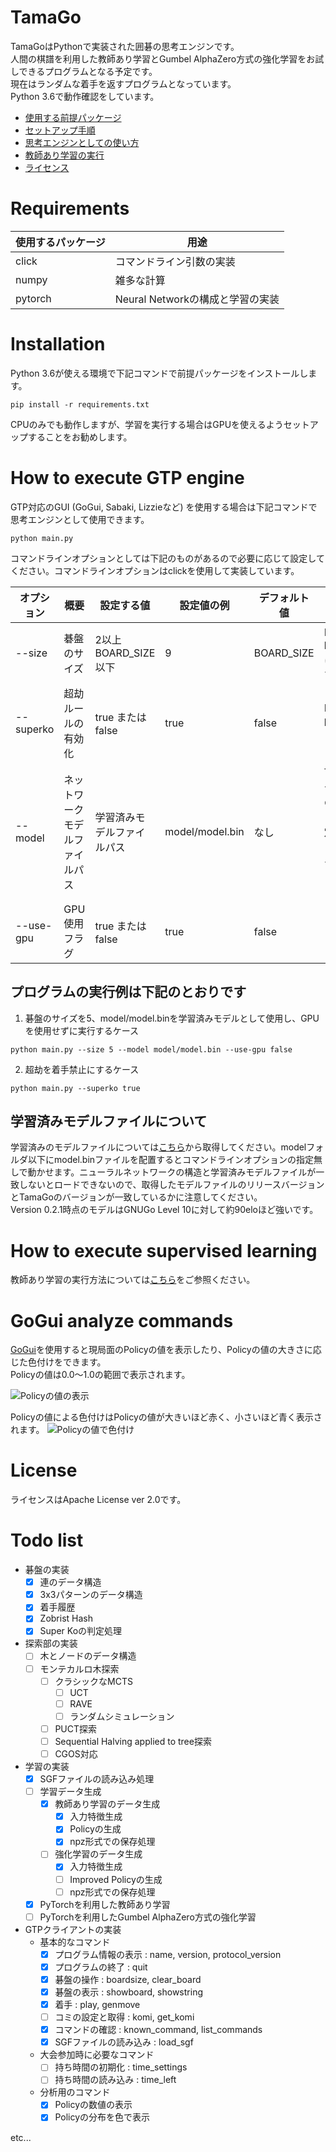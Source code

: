 # TamaGo
TamaGoはPythonで実装された囲碁の思考エンジンです。  
人間の棋譜を利用した教師あり学習とGumbel AlphaZero方式の強化学習をお試しできるプログラムとなる予定です。  
現在はランダムな着手を返すプログラムとなっています。  
Python 3.6で動作確認をしています。

* [使用する前提パッケージ](#requirements)
* [セットアップ手順](#installation)
* [思考エンジンとしての使い方](#how-to-execute-gtp-engine)
* [教師あり学習の実行](#how-to-execute-supervised-learning)
* [ライセンス](#license)

# Requirements
|使用するパッケージ|用途|
|---|---|
|click|コマンドライン引数の実装|
|numpy|雑多な計算|
|pytorch|Neural Networkの構成と学習の実装|

# Installation
Python 3.6が使える環境で下記コマンドで前提パッケージをインストールします。
```
pip install -r requirements.txt
```
CPUのみでも動作しますが、学習を実行する場合はGPUを使えるようセットアップすることをお勧めします。

# How to execute GTP engine
GTP対応のGUI (GoGui, Sabaki, Lizzieなど) を使用する場合は下記コマンドで思考エンジンとして使用できます。
```
python main.py
```
コマンドラインオプションとしては下記のものがあるので必要に応じて設定してください。コマンドラインオプションはclickを使用して実装しています。

| オプション | 概要 | 設定する値 | 設定値の例 | デフォルト値 | 備考 |
|---|---|---|---|---|---|
| --size | 碁盤のサイズ | 2以上BOARD_SIZE以下 | 9 | BOARD_SIZE | BOARD_SIZEはboard/constant.pyに定義してあります。|
| --superko | 超劫ルールの有効化 | true または false | true | false | Positional super koのみ対応しています。|
| --model | ネットワークモデルファイルパス | 学習済みモデルファイルパス | model/model.bin | なし | TamaGoのホームディレクトリからの相対パスで指定してください。指定がない場合はニューラルネットワークを使用せずにランダムに着手します。 |
| --use-gpu | GPU使用フラグ | true または false | true | false | |

## プログラムの実行例は下記のとおりです
1) 碁盤のサイズを5、model/model.binを学習済みモデルとして使用し、GPUを使用せずに実行するケース
```
python main.py --size 5 --model model/model.bin --use-gpu false
```
2) 超劫を着手禁止にするケース
```
python main.py --superko true
```

## 学習済みモデルファイルについて
学習済みのモデルファイルについては[こちら](https://github.com/kobanium/TamaGo/releases)から取得してください。modelフォルダ以下にmodel.binファイルを配置するとコマンドラインオプションの指定無しで動かせます。ニューラルネットワークの構造と学習済みモデルファイルが一致しないとロードできないので、取得したモデルファイルのリリースバージョンとTamaGoのバージョンが一致しているかに注意してください。  
Version 0.2.1時点のモデルはGNUGo Level 10に対して約90eloほど強いです。

# How to execute supervised learning
教師あり学習の実行方法については[こちら](doc/ja/supervised_learning.md)をご参照ください。


# GoGui analyze commands
[GoGui](https://sourceforge.net/projects/gogui/)を使用すると現局面のPolicyの値を表示したり、Policyの値の大きさに応じた色付けをできます。  
Policyの値は0.0〜1.0の範囲で表示されます。

![Policyの値の表示](img/gogui_analyze_policy.png)


Policyの値による色付けはPolicyの値が大きいほど赤く、小さいほど青く表示されます。
![Policyの値で色付け](img/gogui_analyze_policy_color.png)

# License
ライセンスはApache License ver 2.0です。

# Todo list
- 碁盤の実装
  - [x] 連のデータ構造
  - [x] 3x3パターンのデータ構造
  - [x] 着手履歴
  - [x] Zobrist Hash
  - [x] Super Koの判定処理
- 探索部の実装
  - [ ] 木とノードのデータ構造
  - [ ] モンテカルロ木探索
    - [ ] クラシックなMCTS
      - [ ] UCT
      - [ ] RAVE
      - [ ] ランダムシミュレーション
    - [ ] PUCT探索
    - [ ] Sequential Halving applied to tree探索
    - [ ] CGOS対応
- 学習の実装
  - [x] SGFファイルの読み込み処理
  - [ ] 学習データ生成
    - [x] 教師あり学習のデータ生成
      - [x] 入力特徴生成
      - [x] Policyの生成
      - [x] npz形式での保存処理
    - [ ] 強化学習のデータ生成
      - [x] 入力特徴生成
      - [ ] Improved Policyの生成
      - [ ] npz形式での保存処理
  - [x] PyTorchを利用した教師あり学習
  - [ ] PyTorchを利用したGumbel AlphaZero方式の強化学習
- GTPクライアントの実装
  - 基本的なコマンド
    - [x] プログラム情報の表示 : name, version, protocol_version
    - [x] プログラムの終了 : quit
    - [x] 碁盤の操作 : boardsize, clear_board
    - [x] 碁盤の表示 : showboard, showstring
    - [x] 着手 : play, genmove
    - [ ] コミの設定と取得 : komi, get_komi
    - [x] コマンドの確認 : known_command, list_commands
    - [x] SGFファイルの読み込み : load_sgf
  - 大会参加時に必要なコマンド
    - [ ] 持ち時間の初期化 : time_settings
    - [ ] 持ち時間の読み込み : time_left
  - 分析用のコマンド
    - [x] Policyの数値の表示
    - [x] Policyの分布を色で表示

etc...
